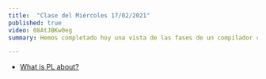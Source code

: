 ```yaml
---
title:  "Clase del Miércoles 17/02/2021"
published: true
video: 08AtJBKw0eg
summary: Hemos completado hoy una vista de las fases de un compilador centrándonos un poco en las fases de análisis dependiente del contexto, transformaciones árbol y generación de código. Nos quedan por ver en mas detalle las fases de análisis léxico y sintáctico.

---
```


* [What is PL about?]({{site.baseurl}}/assets/temas/tema0-introduccion-a-pl/what-is-pl-about)

